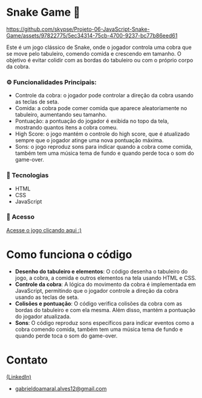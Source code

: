 # Snake Game 🐍
https://github.com/skypse/Projeto-06-JavaScript-Snake-Game/assets/97822775/5ec34314-75cb-4700-9237-bc77b86eed61

Este é um jogo clássico de Snake, onde o jogador controla uma cobra que se move pelo tabuleiro, comendo comida e crescendo em tamanho. O objetivo é evitar colidir com as bordas do tabuleiro ou com o próprio corpo da cobra.

### ⚙️ Funcionalidades Principais:

- Controle da cobra: o jogador pode controlar a direção da cobra usando as teclas de seta.
- Comida: a cobra pode comer comida que aparece aleatoriamente no tabuleiro, aumentando seu tamanho.
- Pontuação: a pontuação do jogador é exibida no topo da tela, mostrando quantos itens a cobra comeu.
- High Score: o jogo mantém o controle do high score, que é atualizado sempre que o jogador atinge uma nova pontuação máxima.
- Sons: o jogo reproduz sons para indicar quando a cobra come comida, também tem uma música tema de fundo e quando perde toca o som do game-over.

### 🚀 Tecnologias

- HTML
- CSS
- JavaScript

### 🔗 Acesso

[Acesse o jogo clicando aqui :)](https://skypse.github.io/Projeto-06-JavaScript-Snake-Game/)

# Como funciona o código

- **Desenho do tabuleiro e elementos**: O código desenha o tabuleiro do jogo, a cobra, a comida e outros elementos na tela usando HTML e CSS.
- **Controle da cobra**: A lógica do movimento da cobra é implementada em JavaScript, permitindo que o jogador controle a direção da cobra usando as teclas de seta.
- **Colisões e pontuação**: O código verifica colisões da cobra com as bordas do tabuleiro e com ela mesma. Além disso, mantém a pontuação do jogador atualizada.
- **Sons**: O código reproduz sons específicos para indicar eventos como a cobra comendo comida, também tem uma música tema de fundo e quando perde toca o som do game-over.

# Contato

[(LinkedIn)](https://www.linkedin.com/in/gabriel-do-amaral-alves-3a1055236/)
- gabrieldoamaral.alves12@gmail.com
